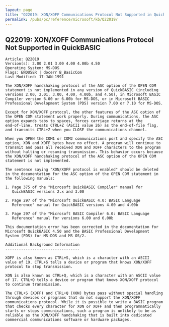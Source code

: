 ```yaml
---
layout: page
title: "Q22019: XON/XOFF Communications Protocol Not Supported in QuickBASIC"
permalink: /pubs/pc/reference/microsoft/kb/Q22019/
---
```


## Q22019: XON/XOFF Communications Protocol Not Supported in QuickBASIC

	Article: Q22019
	Version(s): 2.00 2.01 3.00 4.00 4.00b 4.50
	Operating System: MS-DOS
	Flags: ENDUSER | docerr B_BasicCom
	Last Modified: 17-JAN-1991
	
	The XON/XOFF handshaking protocol of the ASC option of the OPEN COM
	statement is not implemented in any version of QuickBASIC (including
	versions 2.00, 2.01, 3.00, 4.00, 4.00b, and 4.50), in Microsoft BASIC
	Compiler version 6.00 or 6.00b for MS-DOS, or in Microsoft BASIC
	Professional Development System (PDS) version 7.00 or 7.10 for MS-DOS.
	
	Except for XON/XOFF protocol, the other features of the ASC option of
	the OPEN COM statement work properly. During communications, the ASC
	option expands tabs to spaces, forces carriage returns at the
	end-of-line, treats CTRL+Z (ASCII value 26) as the end-of-file flag,
	and transmits CTRL+Z when you CLOSE the communications channel.
	
	When you OPEN the COM1 or COM2 communications port and specify the ASC
	option, XON and XOFF bytes have no effect. A program will continue to
	transmit and pass all received XON and XOFF characters to the program
	without halting or resuming transmission. This behavior occurs because
	the XON/XOFF handshaking protocol of the ASC option of the OPEN COM
	statement is not implemented.
	
	The sentence saying "XON/XOFF protocol is enabled" should be deleted
	in the documentation for the ASC option of the OPEN COM statement in
	the following manuals:
	
	1. Page 375 of the "Microsoft QuickBASIC Compiler" manual for
	   QuickBASIC versions 2.x and 3.00
	
	2. Page 297 of the "Microsoft QuickBASIC 4.0: BASIC Language
	   Reference" manual for QuickBASIC versions 4.00 and 4.00b
	
	3. Page 297 of the "Microsoft BASIC Compiler 6.0: BASIC Language
	   Reference" manual for versions 6.00 and 6.00b
	
	This documentation error has been corrected in the documentation for
	Microsoft QuickBASIC 4.50 and the BASIC Professional Development
	System (PDS) for MS-DOS and MS OS/2.
	
	Additional Background Information
	---------------------------------
	
	XOFF is also known as CTRL+S, which is a character with an ASCII
	value of 19. CTRL+S tells a device or program that knows XON/XOFF
	protocol to stop transmission.
	
	XON is also known as CTRL+Q, which is a character with an ASCII value
	of 17. CTRL+Q tells a device or program that knows XON/XOFF protocol
	to continue transmission.
	
	The CTRL+S (XOFF) and CTRL+Q (XON) bytes pass without special handling
	through devices or programs that do not support the XON/XOFF
	communications protocol. While it is possible to write a BASIC program
	that checks every character for XON or XOFF and then programmatically
	starts or stops communications, such a program is unlikely to be as
	reliable as the XON/XOFF handshaking that is built into dedicated
	commercial communications software or hardware packages.
